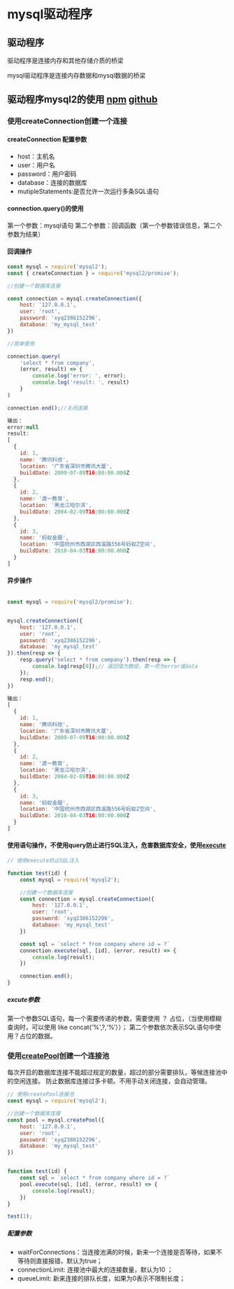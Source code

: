 # mysql驱动程序

## 驱动程序

驱动程序是连接内存和其他存储介质的桥梁

mysql驱动程序是连接内存数据和mysql数据的桥梁

## 驱动程序mysql2的使用    [npm](https://www.npmjs.com/package/mysql2)     [github](https://github.com/sidorares/node-mysql2)

### 使用createConnection创建一个连接

#### createConnection 配置参数

- host：主机名
- user：用户名
- password：用户密码
- database：连接的数据库
- mutipleStatements:是否允许一次运行多条SQL语句


#### connection.query()的使用

第一个参数：mysql语句
第二个参数：回调函数（第一个参数错误信息，第二个参数为结果）

#### 回调操作

```js
const mysql = require('mysql2');
const { createConnection } = require('mysql2/promise');

//创建一个数据库连接

const connection = mysql.createConnection({
    host: '127.0.0.1',
    user: 'root',
    password: 'xyq2386152296',
    database: 'my_mysql_test'
})

//简单使用

connection.query(
    'select * from company',
    (error, result) => {
        console.log('error: ', error);
        console.log('result: ', result)
    }
)

connection.end();//关闭连接

输出：
error:null
result:
[
  {
    id: 1,
    name: '腾讯科技',
    location: '广东省深圳市腾讯大厦',
    buildDate: 2009-07-09T16:00:00.000Z
  },
  {
    id: 2,
    name: '渡一教育',
    location: '黑龙江哈尔滨',
    buildDate: 2004-02-09T16:00:00.000Z
  },
  {
    id: 3,
    name: '蚂蚁金服',
    location: '中国杭州市西湖区西溪路556号蚂蚁Z空间',
    buildDate: 2010-04-03T16:00:00.000Z
  }
]

```
#### 异步操作

```js

const mysql = require('mysql2/promise');


mysql.createConnection({
    host: '127.0.0.1',
    user: 'root',
    password: 'xyq2386152296',
    database: 'my_mysql_test'
}).then(resp => {
    resp.query('select * from company').then(resp => {
        console.log(resp[0]);// 返回值为数组，第一项为error或data 
    });
    resp.end();
})

输出：
[
  {
    id: 1,
    name: '腾讯科技',
    location: '广东省深圳市腾讯大厦',
    buildDate: 2009-07-09T16:00:00.000Z
  },
  {
    id: 2,
    name: '渡一教育',
    location: '黑龙江哈尔滨',
    buildDate: 2004-02-09T16:00:00.000Z
  },
  {
    id: 3,
    name: '蚂蚁金服',
    location: '中国杭州市西湖区西溪路556号蚂蚁Z空间',
    buildDate: 2010-04-03T16:00:00.000Z
  }
]

```

#### 使用语句操作，不使用query防止进行SQL注入，危害数据库安全，使用[execute](https://github.com/sidorares/node-mysql2#using-prepared-statements)

```js
// 使用execute防止SQL注入

function test(id) {
    const mysql = require('mysql2');

    //创建一个数据库连接
    const connection = mysql.createConnection({
        host: '127.0.0.1',
        user: 'root',
        password: 'xyq2386152296',
        database: 'my_mysql_test'
    })

    const sql = `select * from company where id = ?`
    connection.execute(sql, [id], (error, result) => {
        console.log(result);
    })

    connection.end();
}

```

##### excute参数

第一个参数SQL语句，每一个需要传递的参数，需要使用 ？ 占位，（当使用模糊查询时，可以使用 like concat('%',?,‘%’））；
第二个参数依次表示SQL语句中使用？占位的数据。

### 使用[createPool](https://github.com/sidorares/node-mysql2#using-connection-pools)创建一个连接池

每次开启的数据库连接不能超过规定的数量，超过的部分需要排队，等候连接池中的空闲连接。 防止数据库连接过多卡顿。不用手动关闭连接，会自动管理。

```js
// 使用createPool连接池
const mysql = require('mysql2');

//创建一个数据库连接
const pool = mysql.createPool({
    host: '127.0.0.1',
    user: 'root',
    password: 'xyq2386152296',
    database: 'my_mysql_test'
})


function test(id) {
    const sql = `select * from company where id = ?`
    pool.execute(sql, [id], (error, result) => {
        console.log(result);
    })
}

test(1);

```

##### 配置参数

- waitForConnections：当连接池满的时候，新来一个连接是否等待，如果不等待则直接报错，默认为true；
- connectionLimit: 连接池中最大的连接数量，默认为10 ；
- queueLimit: 新来连接的排队长度，如果为0表示不限制长度；